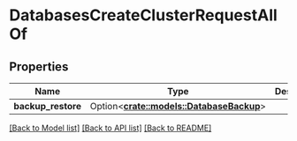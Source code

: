 # DatabasesCreateClusterRequestAllOf

## Properties

Name | Type | Description | Notes
------------ | ------------- | ------------- | -------------
**backup_restore** | Option<[**crate::models::DatabaseBackup**](database_backup.md)> |  | [optional]

[[Back to Model list]](../README.md#documentation-for-models) [[Back to API list]](../README.md#documentation-for-api-endpoints) [[Back to README]](../README.md)


